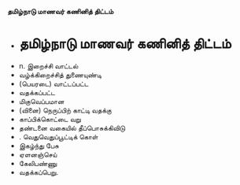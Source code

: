 **தமிழ்நாடு மாணவர் கணினித் திட்டம்**
- # தமிழ்நாடு மாணவர் கணினித் திட்டம்
- n. இறைச்சி வாட்டல்
- வழ்க்கிறைச்சித் துணையுண்டி
- (பெயரடை) வாட்டப்பட்ட
- வதக்கப்பட்ட
- மிகுவெப்பமான
- (வினை) நெருப்பிற் காட்டி வதக்கு
- காப்பிக்கொட்டை வறு
- தண்டனை வகையில்  தீப்பொசுக்கிவிடு
- . வெதுவெதுப்பூட்டிக் கொள்
- இகழ்ந்து பேசு
- ஏளனஞ்செய்
- கேலிபண்ணு
- வதக்கப்பெறு.

